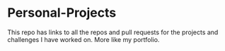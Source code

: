 # Personal-Projects

This repo has links to all the repos and pull requests for the projects and challenges I have worked on. More like my portfolio.
